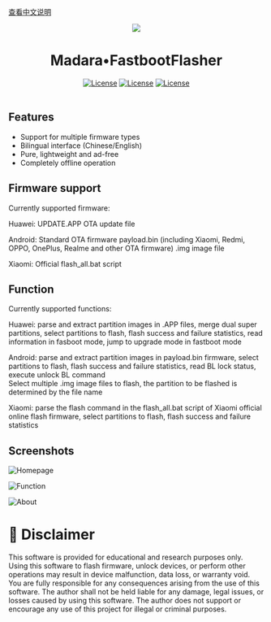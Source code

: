 <a href="https://github.com/Natsume324/FastbootFlasher/blob/master/README.md">查看中文说明</a>

<div id="header" align="center">
	<img src="https://raw.githubusercontent.com/Natsume324/FastbootFlasher/refs/heads/master/logo.png" ></img> 
	<h1>Madara•FastbootFlasher</h1>
	<div id="badges" >
		<a href="https://github.com/Natsume324/FastbootFlasher/blob/master/LICENSE"><img src="https://img.shields.io/github/license/Uotan-Dev/UotanToolboxNT" alt="License"/></a>
		<a href="https://qm.qq.com/q/FzaVgZu1O0"><img src="https://img.shields.io/badge/QQ%20Group-4379c4" alt="License"/></a>
		<a href="https://t.me/FastbootFlasher"><img src="https://img.shields.io/badge/Chat-Telegram-brightgreen.svg?logo=telegram&style=flat-square&style=for-the-badge" alt="License"/></a>
	</div>
</div>
<br/>

## Features
- Support for multiple firmware types
- Bilingual interface (Chinese/English)
- Pure, lightweight and ad-free
- Completely offline operation

## Firmware support
Currently supported firmware:  

Huawei: UPDATE.APP OTA update file  

Android: Standard OTA firmware payload.bin (including Xiaomi, Redmi, OPPO, OnePlus, Realme and other OTA firmware) .img image file  

Xiaomi: Official flash_all.bat script

## Function
Currently supported functions:  

Huawei: parse and extract partition images in .APP files, merge dual super partitions, select partitions to flash, flash success and failure statistics, read information in fasboot mode, jump to upgrade mode in fastboot mode  

Android: parse and extract partition images in payload.bin firmware, select partitions to flash, flash success and failure statistics, read BL lock status, execute unlock BL command  
Select multiple .img image files to flash, the partition to be flashed is determined by the file name

Xiaomi: parse the flash command in the flash_all.bat script of Xiaomi official online flash firmware, select partitions to flash, flash success and failure statistics  

## Screenshots

![Homepage](https://i.ibb.co/9HRGbzqS/Main-en.png)

![Function](https://i.ibb.co/j9LWKDNp/Func-en.png)

![About](https://i.ibb.co/DH0kvX11/About-en.png)

# 🛑 Disclaimer
This software is provided for educational and research purposes only.
Using this software to flash firmware, unlock devices, or perform other operations may result in device malfunction, data loss, or warranty void.
You are fully responsible for any consequences arising from the use of this software.
The author shall not be held liable for any damage, legal issues, or losses caused by using this software.
The author does not support or encourage any use of this project for illegal or criminal purposes.

